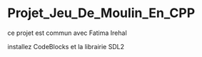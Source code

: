 # Projet_Jeu_De_Moulin_En_CPP

ce projet est commun avec Fatima Irehal

installez CodeBlocks et la librairie SDL2
